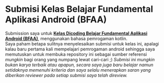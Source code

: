 # Submisi Kelas Belajar Fundamental Aplikasi Android (BFAA)
Submission saya untuk <strong>[Kelas Dicoding Belajar Fundamental Aplikasi Android (BFAA)](https://www.dicoding.com/academies/14)</strong>, menggunakan bahasa pemrogaman kotlin.  
Saya paham betapa sulitnya menyelesaikan submisi untuk kelas ini, apalagi kalau baru pertama kali mempelajari pemrogaman android sehingga saya memutuskan untuk membuka repository ini
sebagai sumber referensi *mungkin* bagi orang yang numpang lewat cari-cari ;)
*Submisi ini mungkin bukan karya terbaik atau apapun, secara saya juga baru belajar namun setidaknya memenuhi kriteria dan saya selalu menerapkan saran yang diberikan reviewer
pada setiap submisi saya telah direview.*
